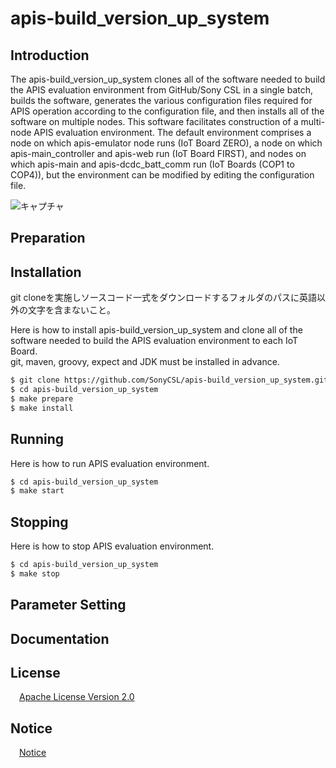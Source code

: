 # apis-build_version_up_system

## Introduction
The apis-build_version_up_system clones all of the software needed to build the APIS evaluation environment from GitHub/Sony CSL in a single batch, builds the software, generates the various configuration files required for APIS operation according to the configuration file, and then installs all of the software on multiple nodes. This software facilitates construction of a multi-node APIS evaluation environment. The default environment comprises a node on which apis-emulator node runs (IoT Board ZERO), a node on which apis-main_controller and apis-web run (IoT Board FIRST), and nodes on which apis-main and apis-dcdc_batt_comm run (IoT Boards (COP1 to COP4)), but the environment can be modified by editing the configuration file.  

![キャプチャ](https://user-images.githubusercontent.com/71874910/105286005-d3e5c580-5bf8-11eb-9cb2-73c57a14724e.PNG)

## Preparation  


## Installation
git cloneを実施しソースコード一式をダウンロードするフォルダのパスに英語以外の文字を含まないこと。  

Here is how to install apis-build_version_up_system and clone all of the software needed to build the APIS evaluation environment to each IoT Board.  
git, maven, groovy, expect and JDK must be installed in advance.

```bash
$ git clone https://github.com/SonyCSL/apis-build_version_up_system.git
$ cd apis-build_version_up_system
$ make prepare
$ make install
```

## Running
Here is how to run APIS evaluation environment.  
```bash
$ cd apis-build_version_up_system
$ make start
```  


## Stopping
Here is how to stop APIS evaluation environment.  
```bash
$ cd apis-build_version_up_system
$ make stop
```  

## Parameter Setting

<a id="anchor1"></a>
## Documentation



## License
&emsp;[Apache License Version 2.0](https://github.com/SonyCSL/apis-build_version_up_system/blob/main/LICENSE)


## Notice
&emsp;[Notice](https://github.com/SonyCSL/apis-build_version_up_system/blob/main/NOTICE.md)
